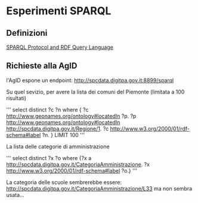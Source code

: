 Esperimenti SPARQL
==================
Definizioni
-----------
[SPARQL Protocol and RDF Query Language](https://it.wikipedia.org/wiki/SPARQL)

Richieste alla AgID
-------------------
l'AgID espone un endpoint: http://spcdata.digitpa.gov.it:8899/sparql

Su quel sevizio, per avere la lista dei comuni del Piemonte (limitata a 100 risultati)

'''
select distinct ?c ?n where {
?c <http://www.geonames.org/ontology#locatedIn> ?p.
?p <http://www.geonames.org/ontology#locatedIn> <http://spcdata.digitpa.gov.it/Regione/1>.
?c <http://www.w3.org/2000/01/rdf-schema#label> ?n.
} LIMIT 100
'''

La lista delle categorie di amministrazione

'''
select distinct ?x ?o where {?x a
<http://spcdata.digitpa.gov.it/CategoriaAmministrazione>. ?x
<http://www.w3.org/2000/01/rdf-schema#label> ?o.}
'''

La categoria delle scuole sembrerebbe essere: http://spcdata.digitpa.gov.it/CategoriaAmministrazione/L33 ma non sembra usata...


